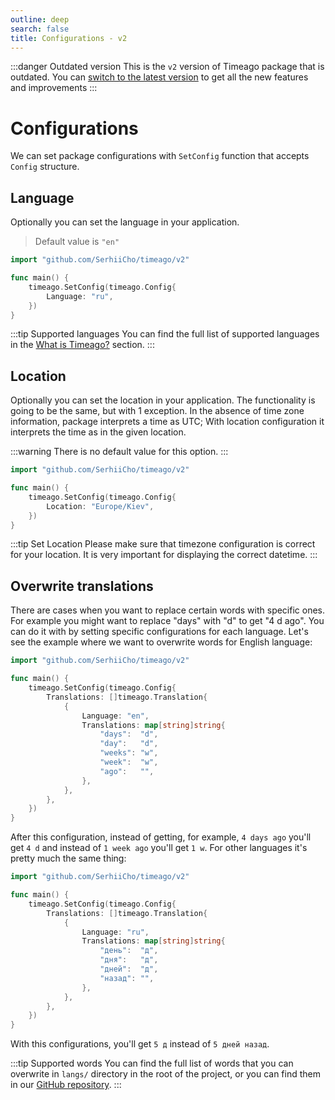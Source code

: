 ```yaml
---
outline: deep
search: false
title: Configurations - v2
---
```


:::danger Outdated version
This is the `v2` version of Timeago package that is outdated. You can [switch to the latest version](/) to get all the new features and improvements
:::

# Configurations
We can set package configurations with `SetConfig` function that accepts `Config` structure.

## Language
Optionally you can set the language in your application.

> Default value is `"en"`

```go
import "github.com/SerhiiCho/timeago/v2"

func main() {
    timeago.SetConfig(timeago.Config{
        Language: "ru",
    })
}
```

:::tip Supported languages
You can find the full list of supported languages in the [What is Timeago?](/v2/what-is-timeago.html#supported-languages) section.
:::

## Location
Optionally you can set the location in your application. The functionality is going to be the
same, but with 1 exception. In the absence of time zone information, package interprets a time as UTC;
With location configuration it interprets the time as in the given location.

:::warning
There is no default value for this option.
:::

```go
import "github.com/SerhiiCho/timeago/v2"

func main() {
    timeago.SetConfig(timeago.Config{
        Location: "Europe/Kiev",
    })
}
```

:::tip Set Location
Please make sure that timezone configuration is correct for your location. It is very important for displaying the correct datetime.
:::

## Overwrite translations
There are cases when you want to replace certain words with specific ones. For example you might want to replace "days" with "d" to get "4 d ago". You can do it with by setting specific configurations for each language. Let's see the example where we want to overwrite words for English language:

```go
import "github.com/SerhiiCho/timeago/v2"

func main() {
    timeago.SetConfig(timeago.Config{
		Translations: []timeago.Translation{
			{
				Language: "en",
				Translations: map[string]string{
					"days":  "d",
					"day":   "d",
					"weeks": "w",
					"week":  "w",
					"ago":   "",
				},
			},
		},
	})
}
```

After this configuration, instead of getting, for example, `4 days ago` you'll get `4 d` and instead of `1 week ago` you'll get `1 w`. For other languages it's pretty much the same thing:

```go
import "github.com/SerhiiCho/timeago/v2"

func main() {
    timeago.SetConfig(timeago.Config{
		Translations: []timeago.Translation{
			{
				Language: "ru",
				Translations: map[string]string{
					"день":  "д",
					"дня":   "д",
					"дней":  "д",
					"назад": "",
				},
			},
		},
	})
}
```

With this configurations, you'll get `5 д` instead of `5 дней назад`.

:::tip Supported words
You can find the full list of words that you can overwrite in `langs/` directory in the root of the project, or you can find them in our [GitHub repository](https://github.com/SerhiiCho/timeago/tree/main/langs).
:::
